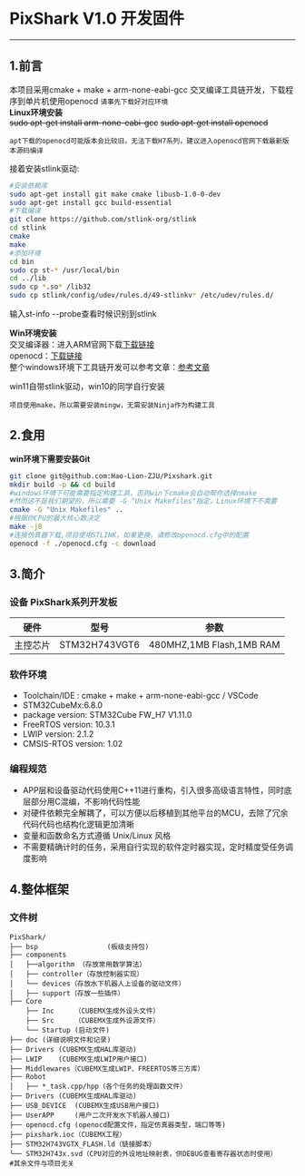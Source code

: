 # PixShark V1.0 开发固件
___
## 1.前言
本项目采用cmake + make + arm-none-eabi-gcc 交叉编译工具链开发，下载程序到单片机使用openocd
`请事先下载好对应环境`</br>
**Linux环境安装**</br>
~~sudo apt-get install arm-none-eabi-gcc~~
~~sudo apt-get install openocd~~

`apt下载的openocd可能版本会比较旧，无法下载H7系列，建议进入openocd官网下载最新版本源码编译`</br>

接着安装stlink驱动:
```bash
#安装依赖库
sudo apt-get install git make cmake libusb-1.0-0-dev
sudo apt-get install gcc build-essential
#下载编译
git clone https://github.com/stlink-org/stlink
cd stlink
cmake
make
#添加环境
cd bin
sudo cp st-* /usr/local/bin
cd ../lib
sudo cp *.so* /lib32
sudo cp stlink/config/udev/rules.d/49-stlinkv* /etc/udev/rules.d/
```

输入st-info --probe查看时候识别到stlink



**Win环境安装**</br>
交叉编译器：进入ARM官网下载[下载链接](https://developer.arm.com/downloads/-/gnu-rm)</br>
openocd：[下载链接](https://github.com/xpack-dev-tools/openocd-xpack/releases/)</br>
整个windows环境下工具链开发可以参考文章：[参考文章](https://zhuanlan.zhihu.com/p/576972892)</br>

win11自带stlink驱动，win10的同学自行安装

`项目使用make，所以需要安装mingw，无需安装Ninja作为构建工具`


## 2.食用
**win环境下需要安装Git**
```bash
git clone git@github.com:Hao-Lion-ZJU/Pixshark.git
mkdir build -p && cd build
#windows环境下可能需要指定构建工具，否则win下cmake会自动帮你选择nmake
#然而这不是我们期望的，所以需要 -G "Unix Makefiles"指定，Linux环境下不需要
cmake -G "Unix Makefiles" ..
#根据你CPU的最大核心数决定
make -j8
#连接仿真器下载,项目使用STLINK，如果更换，请修改openocd.cfg中的配置
openocd -f ./openocd.cfg -c download
```
## 3.简介
### 设备 PixShark系列开发板
|硬件|型号|参数|
|---|---|---|
|主控芯片|STM32H743VGT6|480MHZ,1MB Flash,1MB RAM|
### 软件环境

 - Toolchain/IDE : cmake + make + arm-none-eabi-gcc / VSCode
 - STM32CubeMx:6.8.0
 - package version: STM32Cube FW_H7 V1.11.0
 - FreeRTOS version: 10.3.1
 - LWIP version: 2.1.2
 - CMSIS-RTOS version: 1.02
### 编程规范
- APP层和设备驱动代码使用C++11进行重构，引入很多高级语言特性，同时底层部分用C混编，不影响代码性能
- 对硬件依赖完全解耦了，可以方便以后移植到其他平台的MCU，去除了冗余代码代码也结构化逻辑更加清晰
- 变量和函数命名方式遵循 Unix/Linux 风格
- 不需要精确计时的任务，采用自行实现的软件定时器实现，定时精度受任务调度影响

## 4.整体框架
### 文件树  
```
PixShark/
├── bsp					(板级支持包)
├── components
│   ├──algorithm （存放常用数学算法）
│   ├── controller（存放控制器实现）
│   └── devices（存放水下机器人上设备的驱动文件）
│   ├── support（存放一些插件）
├── Core
    ├── Inc		（CUBEMX生成外设头文件）
    ├── Src		（CUBEMX生成外设源文件）
    └── Startup	(启动文件)
├── doc	(详细说明文件和记录)
├── Drivers	(CUBEMX生成HAL库驱动)
├── LWIP	(CUBEMX生成LWIP用户接口)
├── Middlewares（CUBEMX生成LWIP、FREERTOS等三方库）
├── Robot
│   ├── *_task.cpp/hpp（各个任务的处理函数文件）
├── Drivers	(CUBEMX生成HAL库驱动)
├── USB_DEVICE	(CUBEMX生成USB用户接口)
├── UserAPP	    (用户二次开发水下机器人接口)
├── openocd.cfg	(openocd配置文件，指定仿真器类型，端口等等)
├── pixshark.ioc（CUBEMX工程）
├── STM32H743VGTX_FLASH.ld（链接脚本）
└── STM32H743x.svd（CPU对应的外设地址映射表，供DEBUG查看寄存器状态时使用）
#其余文件与项目无关

```
